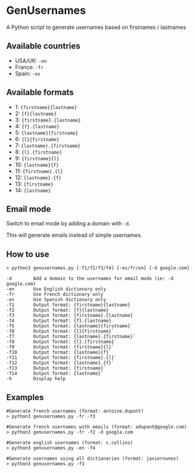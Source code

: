 # GenUsernames
A Python script to generate usernames based on firstnames / lastnames

## Available countries 

- USA/UK: `-en`
- France: `-fr`
- Spain: `-es`

## Available formats

- 1: `{firstname}{lastname}`
- 2: `{f}{lastname}`
- 3: `{firstname}.{lastname}` 
- 4: `{f}.{lastname}`
- 5: `{lastname}{firstname}`
- 6: `{l}{firstname}`
- 7: `{lastname}.{firstname}`
- 8: `{l}.{firstname}`
- 9: `{firstname}{l}`
- 10: `{lastname}{f}`
- 11: `{firstname}.{l}`
- 12: `{lastname}.{f}`
- 13: `{firstname}`
- 14: `{lastname}`

## Email mode

Switch to email mode by adding a domain with `-d`.

This will generate emails instead of simple usernames.

## How to use
`> python3 genusernames.py [-f1/f2/f3/f4] [-es/fr/en] [-d google.com]`

```
-d        Add a domain to the usernames for email mode (ie: -d google.com)
-en       Use English dictionary only
-fr       Use French dictionary only
-es       Use Spanish dictionary only
-f1       Output format: {firstname}{lastname}
-f2       Output format: {f}{lastname}
-f3       Output format: {firstname}.{lastname}
-f4       Output format: {f}.{lastname}
-f5       Output format: {lastname}{firstname}`
-f6       Output format: {l}{firstname}`
-f7       Output format: {lastname}.{firstname}`
-f8       Output format: {l}.{firstname}`
-f9       Output format: {firstname}{l}`
-f10      Output format: {lastname}{f}`
-f11      Output format: {firstname}.{l}`
-f12      Output format: {lastname}.{f}`
-f13      Output format: {firstname}`
-f14      Output format: {lastname}`
-h        Display help
```
## Examples

```
#Generate french usernames (format: antoine.dupont)
> python3 genusernames.py -fr -f3

#Generate french usernames with emails (format: adupont@google.com)
> python3 genusernames.py -fr -f2 -d google.com

#Generate english usernames (format: c.collins)
> python3 genusernames.py -en -f4

#Generate usernames using all dictionaries (format: javiernunes)
> python3 genusernames.py -f1
```


